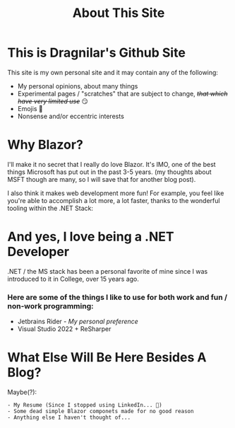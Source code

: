 ﻿---
tags: about, site
title: About This Site
published: 10/22/2023 12:00:00
---
# This is Dragnilar's Github Site

This site is my own personal site and it may contain any of the following:

- My personal opinions, about many things
- Experimental pages / "scratches" that are subject to change, ~~_that which have very limited use_~~ 😏
- Emojis 🎉
- Nonsense and/or eccentric interests 


# Why Blazor?

I'll make it no secret that I really do love Blazor. It's IMO, one of the best things Microsoft has put out in the past 3-5 years.
(my thoughts about MSFT though are many, so I will save that for another blog post). 

I also think it makes web development more fun! For example, you feel like you're able to accomplish a lot more, a lot faster, thanks to the wonderful tooling within the .NET Stack:

# And yes, I love being a .NET Developer

.NET / the MS stack has been a personal favorite of mine since I was introduced to it in College, over 15 years ago.

### Here are some of the things I like to use for both work and fun / non-work programming:
- Jetbrains Rider  - _My personal preference_
- Visual Studio 2022 + ReSharper

# What Else Will Be Here Besides A Blog?

Maybe(?):

    - My Resume (Since I stopped using LinkedIn... 🤭)
    - Some dead simple Blazor componets made for no good reason
    - Anything else I haven't thought of...

